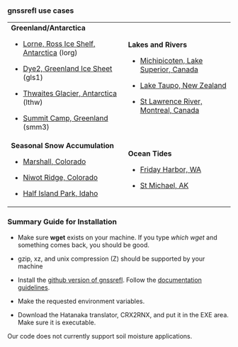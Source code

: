 
### gnssrefl use cases 


<table>
<TR>
<TD>
<B>Greenland/Antarctica</B>

* [Lorne, Ross Ice Shelf, Antarctica](use_cases/use_lorg.md) (lorg)

* [Dye2, Greenland Ice Sheet](use_cases/use_gls1.md) (gls1)

* [Thwaites Glacier, Antarctica](use_cases/use_lthw.md) (lthw)

* [Summit Camp, Greenland](use_cases/use_smm3.md) (smm3)

</TD>
<td>
<B>Lakes and Rivers</B>

* [Michipicoten, Lake Superior, Canada](use_cases/use_mchn.md) 

* [Lake Taupo, New Zealand](use_cases/use_tgho.md) 

* [St Lawrence River, Montreal, Canada](use_cases/use_pmtl.md) 
</TD>
</TR>
<TR>

<TD>
<B>Seasonal Snow Accumulation</B>

* [Marshall, Colorado](use_cases/use_p041.md) 

* [Niwot Ridge, Colorado](use_cases/use_nwot.md) 

* [Half Island Park, Idaho](use_cases/use_p360.md) 

</TD>
<TD>
<B>Ocean Tides</B>

* [Friday Harbor, WA](use_cases/use_sc02.md) 

* [St Michael, AK](use_cases/use_at01.md) 

</TD>
</TR>
</Table>

<P>

### Summary Guide for Installation 

* Make sure **wget** exists on your machine.  If you type *which wget* and something comes back, you should be good.

* gzip, xz, and unix compression (Z) should be supported by your machine

* Install the [github version of gnssrefl](https://github.com/kristinemlarson/gnssrefl). Follow the [documentation guidelines](https://github.com/kristinemlarson/gnssrefl). 

* Make the requested environment variables.

* Download the Hatanaka translator, CRX2RNX, and put it in the EXE area. Make sure it is executable.

<P>

Our code does not currently support soil moisture applications.
